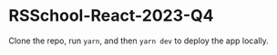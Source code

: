 # RSSchool-React-2023-Q4

Clone the repo, run `yarn`, and then `yarn dev` to deploy the app locally.
